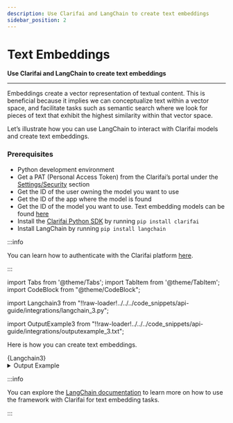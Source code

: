 ```yaml
---
description: Use Clarifai and LangChain to create text embeddings
sidebar_position: 2
---
```


# Text Embeddings

**Use Clarifai and LangChain to create text embeddings**
<hr />

Embeddings create a vector representation of textual content. This is beneficial because it implies we can conceptualize text within a vector space, and facilitate tasks such as semantic search where we look for pieces of text that exhibit the highest similarity within that vector space. 

Let’s illustrate how you can use LangChain to interact with Clarifai models and create text embeddings. 

### Prerequisites

- Python development environment
- Get a PAT (Personal Access Token) from the Clarifai’s portal under the [Settings/Security](https://clarifai.com/settings/security) section
- Get the ID of the user owning the model you want to use
- Get the ID of the app where the model is found
- Get the ID of the model you want to use. Text embedding models can be found [here](https://clarifai.com/explore/models?page=1&perPage=24&filterData=%5B%7B%22field%22%3A%22model_type_id%22%2C%22value%22%3A%5B%22text-embedder%22%5D%7D%5D)
- Install the [Clarifai Python SDK](https://docs.clarifai.com/python-sdk/sdk-overview) by running `pip install clarifai`
- Install LangChain by running `pip install langchain`

:::info

You can learn how to authenticate with the Clarifai platform [here](https://docs.clarifai.com/clarifai-basics/authentication/personal-access-tokens).

:::
  
import Tabs from '@theme/Tabs';
import TabItem from '@theme/TabItem';
import CodeBlock from "@theme/CodeBlock";

import Langchain3 from "!!raw-loader!../../../code_snippets/api-guide/integrations/langchain_3.py";

import OutputExample3 from "!!raw-loader!../../../code_snippets/api-guide/integrations/outputexample_3.txt";

Here is how you can create text embeddings.

<Tabs groupId="code">
<TabItem value="python" label="Python">
    <CodeBlock className="language-python">{Langchain3}</CodeBlock>
</TabItem>

</Tabs>

<details>
  <summary>Output Example</summary>
    <CodeBlock className="language-text">{OutputExample3}</CodeBlock>
</details>

:::info

You can explore the [LangChain documentation](https://python.langchain.com/docs/integrations/text_embedding/clarifai) to learn more on how to use the framework with Clarifai for text embedding tasks.

:::
